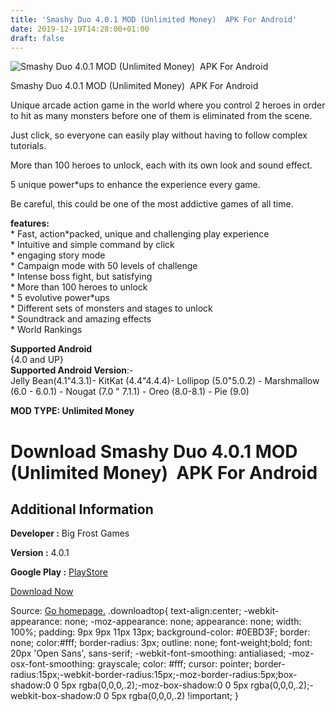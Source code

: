 ```yaml
---
title: 'Smashy Duo 4.0.1 MOD (Unlimited Money)  APK For Android'
date: 2019-12-19T14:28:00+01:00
draft: false
---
```


![Smashy Duo 4.0.1 MOD (Unlimited Money)  APK For Android](https://i0.wp.com/apkhome.net/wp-content/uploads/2019/11/Smashy-Duo.png "Smashy Duo 4.0.1 MOD (Unlimited Money)  APK For Android")

  

Smashy Duo 4.0.1 MOD (Unlimited Money)  APK For Android

Unique arcade action game in the world where you control 2 heroes in order to hit as many monsters before one of them is eliminated from the scene.

Just click, so everyone can easily play without having to follow complex tutorials.

More than 100 heroes to unlock, each with its own look and sound effect.

5 unique power\*ups to enhance the experience every game.

Be careful, this could be one of the most addictive games of all time.

**features:**  
\* Fast, action\*packed, unique and challenging play experience  
\* Intuitive and simple command by click  
\* engaging story mode  
\* Campaign mode with 50 levels of challenge  
\* Intense boss fight, but satisfying  
\* More than 100 heroes to unlock  
\* 5 evolutive power\*ups  
\* Different sets of monsters and stages to unlock  
\* Soundtrack and amazing effects  
\* World Rankings

**Supported Android**  
{4.0 and UP}  
**Supported Android Version**:-  
Jelly Bean(4.1"4.3.1)- KitKat (4.4"4.4.4)- Lollipop (5.0"5.0.2) - Marshmallow (6.0 - 6.0.1) - Nougat (7.0 " 7.1.1) - Oreo (8.0-8.1) - Pie (9.0)

**MOD TYPE: Unlimited Money**

Download Smashy Duo 4.0.1 MOD (Unlimited Money)  APK For Android
=================================================================

Additional Information
----------------------

**Developer :** Big Frost Games

**Version :** 4.0.1

**Google Play :** [PlayStore](https://play.google.com/store/apps/details?id=com.bigfrostgames.smashyduo)

  

[Download Now](https://store4app.co/post/smashy-duo-4-0-1-mod-unlimited-money-apk-for-android_1574409057)

  
Source: [Go homepage.](https://store4app.co/post/smashy-duo-4-0-1-mod-unlimited-money-apk-for-android_1574409057) .downloadtop{ text-align:center; -webkit-appearance: none; -moz-appearance: none; appearance: none; width: 100%; padding: 9px 9px 11px 13px; background-color: #0EBD3F; border: none; color:#fff; border-radius: 3px; outline: none; font-weight;bold; font: 20px 'Open Sans', sans-serif; -webkit-font-smoothing: antialiased; -moz-osx-font-smoothing: grayscale; color: #fff; cursor: pointer; border-radius:15px;-webkit-border-radius:15px;-moz-border-radius:5px;box-shadow:0 0 5px rgba(0,0,0,.2);-moz-box-shadow:0 0 5px rgba(0,0,0,.2);-webkit-box-shadow:0 0 5px rgba(0,0,0,.2) !important; }